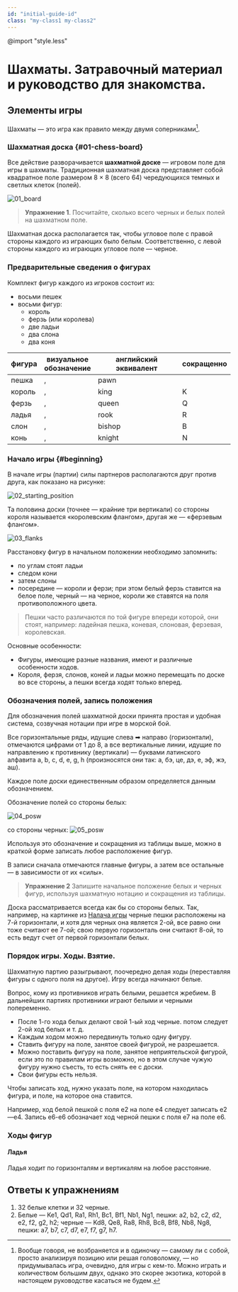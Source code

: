 ```yaml
---
id: "initial-guide-id"
class: "my-class1 my-class2"
---
```


@import "style.less"

# Шахматы. Затравочный материал и руководство для знакомства.

## Элементы игры

Шахматы — это игра как правило между двумя соперниками[^1].

### Шахматная доска {#01-chess-board}

Все действие разворачивается **шахматной доске** — игровом поле для игры в шахматы. Традиционная шахматная доска представляет собой квадратное поле размером 8 × 8 (всего 64) чередующихся темных и светлых клеток (полей).

![01_board](/initial%20guide/images/01_board.png)

>**Упражнение 1**.
Посчитайте, сколько всего черных и белых полей на шахматном поле.

Шахматная доска располагается так, чтобы угловое поле с правой стороны каждого из играющих было белым. Соответственно, с левой стороны каждого из играющих угловое поле — черное.

### Предварительные сведения о фигурах

Комплект фигур каждого из игроков состоит из:

- восьми пешек
- восьми фигур:
  - король
  - ферзь (или королева)
  - две ладьи
  - два слона
  - два коня

 | фигура | визуальное <br/>обозначение | английский эквивалент |сокращенно   |
| ----- | ---------- | ---                             |----        |
| пешка | <span class="pawn-w"></span>, <span class="pawn-b"></span>     | pawn  |
| король| <span class="king-w"></span>, <span class="king-b"></span>     | king | K
| ферзь | <span class="queen-w"></span>, <span class="queen-b"></span>   | queen  | Q
| ладья | <span class="rook-w"></span>, <span class="rook-b"></span>     | rook  | R
| слон  | <span class="bishop-w"></span>, <span class="bishop-b"></span> | bishop  | B
| конь  | <span class="knight-w"></span>, <span class="knight-b"></span> | knight  | N

### Начало игры {#beginning}

В начале игры (партии) силы партнеров располагаются друг против друга, как показано на рисунке:

![02_starting_position](/initial%20guide/images/02_starting_position.png)

Та половина доски (точнее — крайние три вертикали) со стороны короля называется «королевским флангом», другая же — «ферзевым флангом».

![03_flanks](/initial%20guide/images/03_flanks.jpg)

Расстановку фигур в начальном положении необходимо запомнить:

 - по углам стоят ладьи
 - следом кони
 - затем слоны
 - посередине — короли и ферзи; при этом белый ферзь ставится на белое поле, черный — на черное, короли же ставятся на поля противоположного цвета.

>Пешки часто различаются по той фигуре впереди которой, они стоят, например: ладейная пешка, коневая, слоновая, ферзевая, королевская.

Основные особенности:

 - Фигуры, имеющие разные названия, имеют и различные особенности ходов.
 - Короля, ферзя, слонов, коней и ладьи можно перемещать по доске во все стороны, а пешки всегда ходят только вперед.

### Обозначения полей, запись положения

Для обозначения полей шахматной доски принята простая и удобная система, созвучная нотации при игре в морской бой.

Все горизонтальные ряды, идущие слева ➡ направо (горизонтали), отмечаются цифрами от 1 до 8, а все вертикальные линии, идущие по направлению к противнику (вертикали) — буквами латинского алфавита a, b, c, d, e, g, h (произносятся они так: а, бэ, це, дэ, е, эф, жэ, аш).

Каждое поле доски единественным образом определяется данным обозначением.

Обозначение полей со стороны белых:

![04_posw](/initial%20guide/images/04_posw.jpeg#testimage)

со стороны черных:
![05_posw](/initial%20guide/images/05_posb.jpeg#center)

Используя это обозначение и сокращения из таблицы выше, можно в краткой форме записать любое расположение фигур.

В записи сначала отмечаются главные фигуры, а затем все остальные — в зависимости от их «силы».

> **Упражнение 2**
Запишите начальное положение белых и черных фигур, используя шахматную нотацию и сокращения из таблицы.

Доска рассматривается всегда как бы со стороны белых. Так, например, на картинке из [Налача игры](#beginning) черные пешки расположены на 7-й горизонтали, и хотя для черных она является 2-ой, все равно они тоже считают ее 7-ой; свою первую горизонталь они считают 8-ой, то есть ведут счет от первой горизонтали белых.

### Порядок игры. Ходы. Взятие.

Шахматную партию разыгрывают, поочередно делая ходы (переставляя фигуры с одного поля на другое). Игру всегда начинают белые.

Вопрос, кому из противников играть белыми, решается жребием. В дальнейших партиях противники играют белыми и черными попеременно.

 - После 1-го хода белых делают свой 1-ый ход черные. потом следует 2-ой ход белых и т. д.
 - Каждым ходом можно передвинуть только одну фигуру.
 - Ставить фигуру на поле, занятое своей фигурой, не разрешается.
 - Можно поставить фигуру на поле, занятое неприятельской фигурой, если это по правилам игры возможно, но в этом случае чужую фигуру нужно съесть, то есть снять ее с доски.
 - Свои фигуры есть нельзя.

Чтобы записать ход, нужно указать поле, на котором находилась фигура, и поле, на которое она ставится.

Например, ход белой пешкой с поля e2 на поле e4 следует записать e2—e4. Запись e6-e6 обозначает ход черной пешки с поля e7 на поле e6.

### Ходы фигур

#### Ладья

Ладья ходит по горизонталям и вертикалям на любое расстояние.



## Ответы к упражнениям

  1. 32 белые клетки и 32 черные.
  2. Белые — Ke1, Qd1, Ra1, Rh1, Bc1, Bf1, Nb1, Ng1, пешки: a2, b2, c2, d2, e2, f2, g2, h2;
  черные — Kd8, Qe8, Ra8, Rh8, Bc8, Bf8, Nb8, Ng8, пешки: a7, b7, c7, d7, e7, f7, g7, h7.



[^1]: Вообще говоря, не возбраняется и в одиночку — самому ли с собой, просто анализируя позицию или решая головоломку, — но придумывалась игра, очевидно, для игры с кем-то. Можно играть и количеством большим двух, однако это скорее экзотика, которой в настоящем руководстве касаться не будем.


<!--

Пешка — самая базовая фигура в игре. Всего их в начале игры по восемь штук у каждого из игроков. Своим первым ходом она может пойти вперед на одну или две клетки, но после этого может ходить вперед только по одной. Пешки могут взять фигуры, которые находятся на одну клетку по диагонали впереди от них
Пешки не могут ходить назад.

	Ладья: выглядит как башня. Может ходить по горизонтали или по вертикали на любое количество клеток. Может осуществлять взятие фигур в конце своего хода.
	Конь: выглядит соответственно названию и является самой хитроумной фигурой. Ходит буквой 'Г' на две клетки по горизонтали и затем одну по вертикали или на одну клетку по горизонтали и две по вертикали в любом направлении. Конь – это единственная фигура, которая может прыгать через другие фигуры. Взять он может только те из них, которые находятся на последней клетке его хода.
	Слон: ходит только по диагонали, но может передвигаться по ним на любое количество клеток. Выглядит как головной убор епископа.
	Ферзь: самая сильная фигура (обычно с более женственной короной). Может ходить на любое количество клеток по горизонтали, вертикали или диагонали и осуществлять взятия в любом из этих направлений.
	Король: может ходить или брать фигуры на одну клетку от себя в любом направлении. Это фигура, которую нельзя отдавать ни за какую цену, так как это будет означать проигрыш партии.
	Помните, у каждой фигуры есть относительная ценность. Король наиболее ценен и должен быть защищен. Ферзь – наиболее разноплановая фигура, которая отлично подходит для защиты короля. Кони отлично подходят для внезапных атак, а слонов неопытные игроки часто не замечают. Ладьи – это сильные дальнобойные фигуры. Пешки могут показаться чем-то незначительным, но они отлично подходят, чтоб пожертвовать их ради захвата более сильной фигуры.

2
Поймите суть. В шахматах вы пытаетесь взять в плен короля оппонента, а он - вашего. Это – основная цель, вторая по важности, очевидно, заключается в защите своего короля. Для этого нужно уничтожить так много фигур оппонента, как это возможно. Когда вы нападаете на короля соперника, но он может уйти от атаки, он "под шахом". Если же вы напали на короля соперника, и он не может уйти, то здесь шах и мат, что означает вашу победу.
	Шахматы – игра интеллекта и стратегии. Есть много ходов и правил, которые новички не смогут сразу предусмотреть и понять. Будьте терпеливы! По мере того, как вы будете играть, будет становиться все интереснее.

Установите доску. Теперь, когда вы знаете, как ходит каждая фигура, можете расставить их на доске. Расположите ее так, чтоб у каждого игрока была светлая клетка справа внизу. Расставлять фигуры нужно следующим образом:
	Расположите все пешки на втором ряду перед вами так, чтоб между вами и вашим оппонентом была стена из пешек.
	Поставьте каждую ладью в угол на вашей стороне доски.
	Расположите коня рядом с каждой ладьей и слона рядом с каждым конем.
	Поставьте ферзя на левую клетку из оставшихся двух соответственно его цвету (черный ферзь должен стоять на черной клетке, белый – на белой).
	Наконец, поставьте короля на последнее оставшееся поле. Убедитесь, что у вашего партнера такая же расстановка фигур.

4
Если вы настроены всерьез, рассмотрите возможность изучения названий вертикалей и горизонталей. Каждому полю на доске соответствует буква и число. В случаях, когда кто-то говорит что-то вроде, "конь на C3," это C3 является частью системы; оно делает указание на конкретную клетку намного более простым. Вот как это работает.
	Вертикали – это столбцы клеток, они выглядят как продольные линии. Если начать слева, они называются буквами А-Н.
	Горизонтали – это ряды полей, они выглядят как поперечные линии. Начиная снизу, они нумеруются от 1 до 8.
	Вертикали в названии идут первыми. Ваши ладьи, например, стоят на А1 и Н1.
Метод 2 из 3: Игра на практике


1
Белые ходят первыми. Это происходит следующим образом. Они выбирают фигуру, которой хотят походить, и наступают, разыгрывая дебют. Они делают ход, а черные отвечают. Дебют – одна из важнейших стадий игры. Нет "правильного" способа его розыгрыша – у каждого свой стиль. Найдете свой и вы. Однако есть несколько вещей, о которых следует помнить:
	Не спешите немедленно атаковать. В дебюте вы просто ищете для своих фигур наиболее удобные позиции. Вам хотелось бы, чтоб они располагались на хороших и безопасных полях.
	Как правило, не стоит делать больше двух ходов пешками. Потом обратите внимание на более сильные фигуры – слонов, коней, ферзя и ладьи. "Развитие" (вывод фигур с исходных позиций) не заканчивается, пока каждая фигура не сделает ход.
	Многое в дебюте будет зависеть от соперника – вам следует внимательно присматриваться к его игре. Поэтому наблюдайте и пытайтесь понять, что он хочет сделать. Эта игра располагает к предвидению, как ничто другое.

2
Подключите правило en passant ("взять на проходе"). Если желаете его применить, вот оно. Хотя многие начинающие и не переживают по этому поводу. Но если вам интересно, как сделать игру более французской и сложной, чем она уже есть, это правило применяется следующим образом:
	Если вы помните, ваша пешка может пойти на два поля вперед своим первым ходом. Предположим, что вы так и делаете, останавливаясь рядом с пешкой вашего оппонента. Следующим и только следующим ходом ваш противник может взять вашу пешку en passant . Обычно пешка бьет только наискосок, но в этой единственной ситуации она может сделать взятие на проходе (буквальный перевод) и передвинуться при этом на одну клетку по диагонали, как обычно.
	Опять-таки, это может произойти только сразу же после того, как пешка первым ходом походила на две клетки. Если момент прошел, то возможность такого маневра теряется.
3
Ходите по очереди. И да будет игра! Чередуйте ходы со своим оппонентом, пытаясь добраться до вражеского короля и устраняя фигуры, которые будут мешать. Если вы заберете ферзя вашего оппонента или заставите противника защищаться, то вы будете чувствовать себя отлично, впрочем, есть и много других возможностей для победы.
	Может показаться, что пешки просто путаются под ногами, но не спешите ими жертвовать. Если одна из них пройдет до противоположного края доски, она превращается в любую другую фигуру (кроме короля)! Обычно люди ставят ферзя, но вы можете превращать пешку и во что-то другое. Если вы при попустительстве оппонента проведете пешку, это очень сильно повлияет на течение игры.
4
Всегда думайте на шаг вперед. Если вы поставите своего коня сюда, что произойдет? Не подставите ли вы его под удар фигур оппонента? У вас есть время на атаку или же ваш король (или даже ферзь) нуждается в защите? Какие возможности таятся на территории вашего оппонента? Куда повернется игра в следующие несколько ходов?
	Это не та игра, где можно бездумно двигать фигуры туда-сюда – они все влияют друг на друга тем или иным образом. Иначе своя же пешка будет стоять на пути вашего слона, король будет защищен только конем, а ладья вашего оппонента будет готова атаковать вашего ферзя, если вы только с этим ничего не сделаете. Поэтому планируйте свои ходы и, по возможности, предугадывайте ходы своего оппонента.
	Всегда, где возможно, принимайте контрмеры. Вы вполне можете подставить пешку под бой слона оппонента, если следующим ходом вы заберете его конем. Иногда следует идти на хорошо спланированные жертвы.
5
Научитесь делать рокировку. Помните о "некоторых исключениях", которые мы упоминали, описывая ходы фигур? Так вот, помимо взятия en passantпешкой, есть еще и рокировка. Это когда ваши король и ладья меняются местами – это укрывает короля и выводит ладью, убивая двух зайцев сразу. Это очень, очень полезно.
	Одним ловким движением (а рокировка – это один ход), вы двигаете одновременно короля и ладью. При рокировке вправо (это встречается чаще) ваш король двигается на две клетки вправо, а ладья – а две клетки влево. При рокировке в левую сторону король движется на два поля влево, а ладья – на три вправо.

6
Ставьте шах королю соперника. В ситуации, когда вы могли бы взять короля соперника следующим ходом, но он может спастись, говорится, что король под шахом. Когда такое происходит, скажите вслух "шах". У вашего оппонента в таком случае есть такие варианты:
	Он может уйти королем
	Он может поставить между фигурой, угрожающей шахом, и королем свою фигуру
	Он может взять фигуру, объявившую шах
	Это хорошо. Это очень хорошо. Это заставляет вашего оппонента защищать своего короля, из чего следует вывод, что сам он атаковать не будет. Вы хотите, чтоб ваш оппонент защищался как можно больше.

7
Выиграйте игру, ставя мат королю соперника. Это означает, что вы объявляете королю соперника шах, от которого он не может спастись. Когда это произойдет, с упоением скажите "шах и мат!" В этом случае оппонент кладет своего короля на доску, что сигнализирует о его поражении. Бум!
	Иногда случается ситуация пата – в этом случае игра завершается вничью. Это когда вы можете подставить своего короля под шах здесь, здесь и здесь, и вы минутами расхаживаете по комнате в поисках других возможностей. Другая возможность заключается только в том, чтоб все-таки подставить короля под шах. В этом случае игра завершается патом.
Реклама
Метод 3 из 3: Общая стратегия

1
Используйте все свои фигуры. Звучит вполне логично, правда? Но одна из самых больших ошибок новичков в том, что они используют только некоторые из своих фигур. Когда это происходит, остальные фигуры начинают только мешать и с легкостью уничтожаются оппонентом. Поэтому вдыхайте жизнь в доску, заставляйте вашего оппонента быть настороже и задействуйте всю свою армию.
	В дебюте продвиньте несколько пешек на одну-две клетки вперед, а потом начните ходить другими парнями. Это позволит вывести больше фигур с первой горизонтали и они легко войдут в игру, добавляя вам потенциала для атаки.

2
Контролируйте центр. Поскольку оттуда фигуры могут двигаться в разных направлениях, контроль центра важнее, чем флангов. Когда вы доминируете в центре, у вашего оппонента намного меньше безопасных, хороших полей для своих фигур. Его сила сильно падает, если он может играть только влево и вправо. Поэтому захватите центр настолько быстро, насколько это возможно!
	Именно поэтому так много людей начинают игру ходами центральных пешек. Только убедитесь, что вы не подставляете своего короля под мат от хорошо расположенного слона!
3
Не отдавайте свои фигуры без причин. И так понятно, правда? Если вы должны отдать фигуру, обменяйте ее на что-то. Но никогда не отдавайте ее бездумно – они все ценны, понимаете вы это или нет. Если вам интересно, каждую фигуру можно примерно оценить в баллах. Чем ценнее фигура, тем в большее количество баллов она оценивается:[1]
	Пешки – 1 балл
	Кони – 3 балла
	Слоны – 3 балла
	Ладьи – 5 баллов
	Ферзи – 9 баллов
	Короли бесконечно ценны по понятным причинам.
4
Защищайте своего короля. Опять большая банальность, к сожалению. Если вы не делаете ничего другого и не очень любите атаковать, то вы просто обязаны защищать короля. Спрячьте его в угол рокировкой, дайте ему несколько хороших телохранителей и начните уничтожать силы оппонента своими фигурами. Вы хотите, чтоб оппонент начал подумывать о бегстве вместо атаки, и чем быстрее, тем лучше.
	Сам по себе он мало что может сделать; поэтому он почти всегда нуждается в поддержке одной-двух фигур для защиты. Во всех случаях играйте фигурами внимательно и держите их на страже короля.
Советы
	Центральные четыре поля – это лучшие места для ваших фигур, поскольку в центре доски у них больше пространства для маневров, чем на краю. Увеличивая количество своих ходов, вы также ограничиваете возможности оппонента.
	Всегда помните о том, что важно иметь выдвинутые фигуры в центре доски. Но чем больше пешек останется сзади, тем проще будет защищать короля.
	Убедитесь, что вы внимательно наблюдаете за ходами вашего оппонента. Они повлияют на ваши ходы, но не на план, который вы хотите реализовать.
Предупреждения
	Быстрые шахматы не для начинающих. Они сложны, располагают к конкуренции и создают неуверенность в своих силах у новичков.
	Шахматные фигуры могут быть опасны для маленьких детей в случае проглатывания.
Источники и ссылки:
	http://www.chess.com/learn-how-to-play-chess
	http://www.chessdryad.com/education/magictheater/
	http://www.dummies.com/how-to/content/chess-for-dummies-cheat-sheet.html
	http://www.dummies.com/how-to/content/understanding-the-basics-of-chess-openings.html
	http://www.dummies.com/how-to/content/naming-ranks-and-files-in-chess.html
	http://www.chesskid.com/learn-how-to-play-chess.html
	http://www.chesscorner.com/tutorial/learn.htm
	http://www.chesscorner.com/tutorial/basic/open/open.htm -->